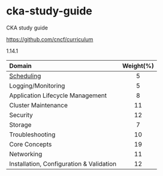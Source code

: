 # cka-study-guide
CKA study guide

https://github.com/cncf/curriculum

1.14.1

| Domain                                   | Weight(%) |
|:---------------------------------------- |:---------:|
| [Scheduling][1]                          | 5         |
| Logging/Monitoring                       | 5         |
| Application Lifecycle Management         | 8         |
| Cluster Maintenance                      | 11        |
| Security                                 | 12        |
| Storage                                  | 7         |
| Troubleshooting                          | 10        |
| Core Concepts                            | 19        |
| Networking                               | 11        |
| Installation, Configuration & Validation | 12        |

[1]: scheduling.md
